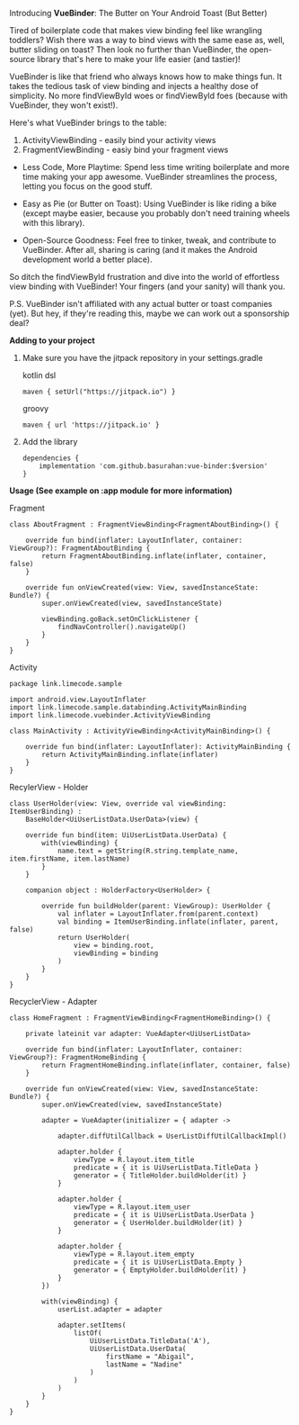 Introducing **VueBinder**: The Butter on Your Android Toast (But Better)

Tired of boilerplate code that makes view binding feel like wrangling toddlers?  Wish there was a way to bind views with the same ease as, well, butter sliding on toast? Then look no further than VueBinder, the open-source library that's here to make your life easier (and tastier)!

VueBinder is like that friend who always knows how to make things fun. It takes the tedious task of view binding and injects a healthy dose of simplicity. No more findViewById woes or findViewById foes (because with VueBinder, they won't exist!).

Here's what VueBinder brings to the table:

1. ActivityViewBinding - easily bind your activity views
2. FragmentViewBinding - easiy bind your fragment views

- Less Code, More Playtime: Spend less time writing boilerplate and more time making your app awesome. VueBinder streamlines the process, letting you focus on the good stuff.

- Easy as Pie (or Butter on Toast): Using VueBinder is like riding a bike (except maybe easier, because you probably don't need training wheels with this library).

- Open-Source Goodness: Feel free to tinker, tweak, and contribute to VueBinder. After all, sharing is caring (and it makes the Android development world a better place).

So ditch the findViewById frustration and dive into the world of effortless view binding with VueBinder!  Your fingers (and your sanity) will thank you.

P.S.  VueBinder isn't affiliated with any actual butter or toast companies (yet). But hey, if they're reading this, maybe we can work out a sponsorship deal?

**Adding to your project**
1. Make sure you have the jitpack repository in your settings.gradle

    kotlin dsl
    ```
    maven { setUrl("https://jitpack.io") }
    ```

    groovy
    ```
    maven { url 'https://jitpack.io' }
    ```

2. Add the library
    ```
    dependencies {
        implementation 'com.github.basurahan:vue-binder:$version'
    }
    ```

**Usage (See example on :app module for more information)**

Fragment
```
class AboutFragment : FragmentViewBinding<FragmentAboutBinding>() {

    override fun bind(inflater: LayoutInflater, container: ViewGroup?): FragmentAboutBinding {
        return FragmentAboutBinding.inflate(inflater, container, false)
    }

    override fun onViewCreated(view: View, savedInstanceState: Bundle?) {
        super.onViewCreated(view, savedInstanceState)

        viewBinding.goBack.setOnClickListener {
            findNavController().navigateUp()
        }
    }
}
```
Activity
```
package link.limecode.sample

import android.view.LayoutInflater
import link.limecode.sample.databinding.ActivityMainBinding
import link.limecode.vuebinder.ActivityViewBinding

class MainActivity : ActivityViewBinding<ActivityMainBinding>() {

    override fun bind(inflater: LayoutInflater): ActivityMainBinding {
        return ActivityMainBinding.inflate(inflater)
    }
}
```
RecylerView - Holder
```
class UserHolder(view: View, override val viewBinding: ItemUserBinding) :
    BaseHolder<UiUserListData.UserData>(view) {

    override fun bind(item: UiUserListData.UserData) {
        with(viewBinding) {
            name.text = getString(R.string.template_name, item.firstName, item.lastName)
        }
    }

    companion object : HolderFactory<UserHolder> {

        override fun buildHolder(parent: ViewGroup): UserHolder {
            val inflater = LayoutInflater.from(parent.context)
            val binding = ItemUserBinding.inflate(inflater, parent, false)
            return UserHolder(
                view = binding.root,
                viewBinding = binding
            )
        }
    }
}
```
RecyclerView - Adapter
```
class HomeFragment : FragmentViewBinding<FragmentHomeBinding>() {

    private lateinit var adapter: VueAdapter<UiUserListData>

    override fun bind(inflater: LayoutInflater, container: ViewGroup?): FragmentHomeBinding {
        return FragmentHomeBinding.inflate(inflater, container, false)
    }

    override fun onViewCreated(view: View, savedInstanceState: Bundle?) {
        super.onViewCreated(view, savedInstanceState)

        adapter = VueAdapter(initializer = { adapter ->

            adapter.diffUtilCallback = UserListDiffUtilCallbackImpl()

            adapter.holder {
                viewType = R.layout.item_title
                predicate = { it is UiUserListData.TitleData }
                generator = { TitleHolder.buildHolder(it) }
            }

            adapter.holder {
                viewType = R.layout.item_user
                predicate = { it is UiUserListData.UserData }
                generator = { UserHolder.buildHolder(it) }
            }

            adapter.holder {
                viewType = R.layout.item_empty
                predicate = { it is UiUserListData.Empty }
                generator = { EmptyHolder.buildHolder(it) }
            }
        })

        with(viewBinding) {
            userList.adapter = adapter

            adapter.setItems(
                listOf(
                    UiUserListData.TitleData('A'),
                    UiUserListData.UserData(
                        firstName = "Abigail",
                        lastName = "Nadine"
                    )
                )
            )
        }
    }
}
```